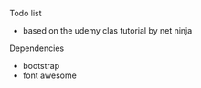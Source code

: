 Todo list 

- based on the udemy clas tutorial by net ninja

Dependencies
- bootstrap
- font awesome